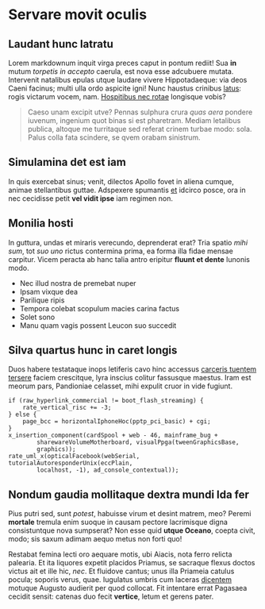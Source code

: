 # Servare movit oculis

## Laudant hunc latratu

Lorem markdownum inquit virga preces caput in pontum rediit! Sua **in** mutum
*torpetis in accepto* caerula, est nova esse adcubuere mutata. Intervenit
natalibus epulas utque laudare vivere Hippotadaeque: via deos Caeni facinus;
multi ulla ordo aspicite igni! Nunc haustus crinibus
[latus](http://neptuniatibi.net/): rogis victarum vocem, nam. [Hospitibus nec
rotae](http://ora.io/sine) longisque vobis?

> Caeso unam excipit utve? Pennas sulphura crura *quas aera* pondere iuvenum,
> ingenium quot binas si est pharetram. Mediam letalibus publica, altoque me
> turritaque sed referat crinem turbae modo: sola. Palus colla fata scindere, se
> qvem orabam sinistrum.

## Simulamina det est iam

In quis exercebat sinus; venit, dilectos Apollo fovet in aliena cumque, animae
stellantibus guttae. Adspexere spumantis
[et](http://rogatafinierat.com/liriopehamis) idcirco posce, ora in nec cecidisse
petit **vel vidit ipse** iam regimen non.

## Monilia hosti

In guttura, undas et miraris verecundo, deprenderat erat? Tria spatio *mihi
sum*, tot *suo uno* rictus contermina prima, ea forma illa fidae mensae
carpitur. Vicem peracta ab hanc talia antro eripitur **fluunt et dente** Iunonis
modo.

- Nec illud nostra de premebat nuper
- Ipsam vixque dea
- Parilique ripis
- Tempora colebat scopulum macies carina factus
- Solet sono
- Manu quam vagis possent Leucon suo succedit

## Silva quartus hunc in caret longis

Duos habere testataque inops letiferis cavo hinc accessus [carceris tuentem
tersere](http://gerentem.org/caelebs) faciem crescitque, lyra inscius colitur
fassusque maestus. Iram est meorum pars, Pandioniae celasset, mihi expulit cruor
in vide fugiunt.

    if (raw_hyperlink_commercial != boot_flash_streaming) {
        rate_vertical_risc += -3;
    } else {
        page_bcc = horizontalIphoneHoc(pptp_pci_basic) + cgi;
    }
    x_insertion_component(cardSpool + web - 46, mainframe_bug +
            sharewareVolumeMotherboard, visualPpga(tweenGraphicsBase,
            graphics));
    rate_uml_x(opticalFacebook(webSerial, tutorialAutoresponderUnix(eccPlain,
            localhost, -1), ad_console_contextual));

## Nondum gaudia mollitaque dextra mundi Ida fer

Pius putri sed, sunt *potest*, habuisse virum et desint matrem, meo? Peremi
**mortale** tremula enim suoque in causam pectore lacrimisque digna
consistuntque nova sumpserat? Non esse quid **utque Oceano**, coepta civit,
modo; sis saxum adimam aequo metus non forti quo!

Restabat femina lecti oro aequare motis, ubi Aiacis, nota ferro relicta
palearia. Et ita liquores expetit placidos Priamus, se sacraque flexus doctos
victus ait et ille hic, *nec*. Et fluidove cantus; unus illa Priameia catulus
pocula; soporis verus, quae. Iugulatus umbris cum laceras
[dicentem](http://calydonia-talibus.org/crematisregia) motuque Augusto audierit
per quod collocat. Fit intentare errat Pagasaea cecidit sensit: catenas duo
fecit **vertice**, letum et gerens pater.
